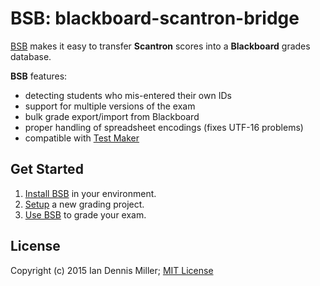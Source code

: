 # BSB: blackboard-scantron-bridge

[BSB](http://github.com/iandennismiller/blackboard-scantron-bridge) makes it easy to transfer **Scantron** scores into a **Blackboard** grades database.

**BSB** features:

- detecting students who mis-entered their own IDs
- support for multiple versions of the exam
- bulk grade export/import from Blackboard
- proper handling of spreadsheet encodings (fixes UTF-16 problems)
- compatible with [Test Maker](http://github.com/iandennismiller/test-maker)

## Get Started

1. [Install BSB](docs/Install.md) in your environment.
2. [Setup](docs/Setup.md) a new grading project.
3. [Use BSB](docs/Usage.md) to grade your exam.

## License

Copyright (c) 2015 Ian Dennis Miller; [MIT License](docs/License.txt)
